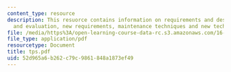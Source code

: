 ```yaml
---
content_type: resource
description: This resuorce contains information on requirements and design, TPS performance
  and evaluation, new requirements, maintenance techniques and new technology.
file: /media/https%3A/open-learning-course-data-rc.s3.amazonaws.com/16-885j-aircraft-systems-engineering-fall-2005/52d965a6b262c79c9861848a1873ef49_tps.pdf
file_type: application/pdf
resourcetype: Document
title: tps.pdf
uid: 52d965a6-b262-c79c-9861-848a1873ef49
---
```

